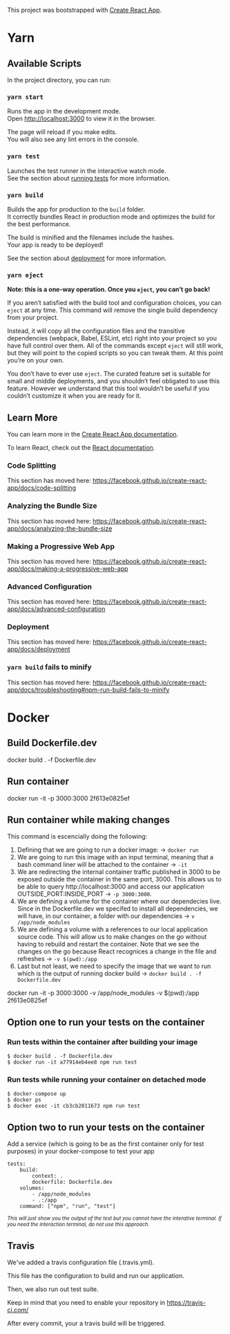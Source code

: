 This project was bootstrapped with [Create React App](https://github.com/facebook/create-react-app).

# Yarn

## Available Scripts

In the project directory, you can run:

### `yarn start`

Runs the app in the development mode.<br />
Open [http://localhost:3000](http://localhost:3000) to view it in the browser.

The page will reload if you make edits.<br />
You will also see any lint errors in the console.

### `yarn test`

Launches the test runner in the interactive watch mode.<br />
See the section about [running tests](https://facebook.github.io/create-react-app/docs/running-tests) for more information.

### `yarn build`

Builds the app for production to the `build` folder.<br />
It correctly bundles React in production mode and optimizes the build for the best performance.

The build is minified and the filenames include the hashes.<br />
Your app is ready to be deployed!

See the section about [deployment](https://facebook.github.io/create-react-app/docs/deployment) for more information.

### `yarn eject`

**Note: this is a one-way operation. Once you `eject`, you can’t go back!**

If you aren’t satisfied with the build tool and configuration choices, you can `eject` at any time. This command will remove the single build dependency from your project.

Instead, it will copy all the configuration files and the transitive dependencies (webpack, Babel, ESLint, etc) right into your project so you have full control over them. All of the commands except `eject` will still work, but they will point to the copied scripts so you can tweak them. At this point you’re on your own.

You don’t have to ever use `eject`. The curated feature set is suitable for small and middle deployments, and you shouldn’t feel obligated to use this feature. However we understand that this tool wouldn’t be useful if you couldn’t customize it when you are ready for it.

## Learn More

You can learn more in the [Create React App documentation](https://facebook.github.io/create-react-app/docs/getting-started).

To learn React, check out the [React documentation](https://reactjs.org/).

### Code Splitting

This section has moved here: https://facebook.github.io/create-react-app/docs/code-splitting

### Analyzing the Bundle Size

This section has moved here: https://facebook.github.io/create-react-app/docs/analyzing-the-bundle-size

### Making a Progressive Web App

This section has moved here: https://facebook.github.io/create-react-app/docs/making-a-progressive-web-app

### Advanced Configuration

This section has moved here: https://facebook.github.io/create-react-app/docs/advanced-configuration

### Deployment

This section has moved here: https://facebook.github.io/create-react-app/docs/deployment

### `yarn build` fails to minify

This section has moved here: https://facebook.github.io/create-react-app/docs/troubleshooting#npm-run-build-fails-to-minify


# Docker

## Build Dockerfile.dev
docker build . -f Dockerfile.dev

## Run container
docker run -it -p 3000:3000 2f613e0825ef

## Run container while making changes
This command is escencially doing the following:
1. Defining that we are going to run a docker image: -> `docker run`
2. We are going to run this image with an input terminal, meaning that a bash command liner will be attached to the container -> `-it`
3. We are redirecting the internal container traffic published in 3000 to be exposed outside the container in the same port, 3000. This allows us to be able to query http://localhost:3000 and access our application OUTSIDE_PORT:INSIDE_PORT -> `-p 3000:3000`. 
4. We are defining a volume for the container where our dependecies live. Since in the Dockerfile.dev we specifed to install all dependencies, we will have, in our container, a folder with our dependencies -> `v /app/node_modules`
5. We are defining a volume with a references to our local application source code. This will allow us to make changes on the go without having to rebuild and restart the container. Note that we see the changes on the go because React recognices a change in the file and refreshes -> `-v $(pwd):/app`
6. Last but not least, we need to specify the image that we want to run which is the output of running docker build -> `docker build . -f Dockerfile.dev`

docker run -it -p 3000:3000 -v /app/node_modules -v $(pwd):/app 2f613e0825ef


## Option one to run your tests on the container
### Run tests within the container after building your image

```
$ docker build . -f Dockerfile.dev
$ docker run -it a77914eb4ee8 npm run test
```

### Run tests while running your container on detached mode
```
$ docker-compose up
$ docker ps
$ docker exec -it cb3cb2011673 npm run test
```
## Option two to run your tests on the container

Add a service (which is going to be as the first container only for test purposes) in your docker-compose to test your app 

```
tests:
    build:
        context: .
        dockerfile: Dockerfile.dev
    volumes: 
        - /app/node_modules
        - .:/app
    command: ["npm", "run", "test"]

```

<small>_This will just show you the output of the test but you cannot have the interative terminal. If you need the interaction terminal, do not use this approach._</small>



## Travis

We've added a travis configuration file (.travis.yml). 

This file has the configuration to build and run our application. 

Then, we also run out test suite. 

Keep in mind that you need to enable your repository in https://travis-ci.com/

After every commit, your a travis build will be triggered. 